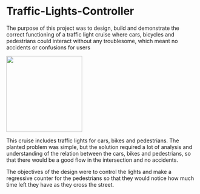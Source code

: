 # Traffic-Lights-Controller

The purpose of this project was to design, build and demonstrate the correct functioning of a traffic light cruise where cars, bicycles and pedestrians could interact without any troublesome, which meant no accidents or confusions for users

<!Image of finished project>
<img src="https://user-images.githubusercontent.com/93169706/204583413-05c93751-8418-4080-a862-bc4307ead1fb.jpg" width="200">

This cruise includes traffic lights for cars, bikes and pedestrians. The planted problem was simple, but the solution required a lot of analysis and understanding of the relation between the cars, bikes and pedestrians, so that there would be a good flow in the intersection and no accidents. 

The objectives of the design were to control the lights and make a regressive counter for the pedestrians so that they would notice how much time left they have as they cross the street.



